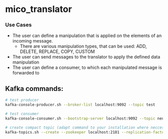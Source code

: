 # mico_translator

### Use Cases
- The user can define a manipulation that is applied on the elements of an incoming message.
    - There are various manipulation types, that can be used: ADD, DELETE, REPLACE, COPY, CUSTOM
- The user can send messages to the translator to apply the defined data manipulation
- The user can define a consumer, to which each manipulated message is forwarded to


## Kafka commands:

```bash
# test producer
kafka-console-producer.sh --broker-list localhost:9092 --topic test

# test consumer
kafka-console-consumer.sh --bootstrap-server localhost:9092 --topic neu --partition 0
```

```bash
# create compact topic (adapt command to your installation where neccessary)
kafka-topics.sh --create --zookeeper localhost:2181 --replication-factor 1 --partitions 1 --config cleanup.policy=compact --topic compact
```
